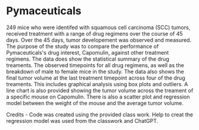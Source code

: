 # Pymaceuticals

249 mice who were identifed with squamous cell carcinoma (SCC) tumors, received treatment with a range of drug regimens over the course of 45 days. 
Over the 45 days, tumor developement was observed and measured. The purpose of the study was to compare the performance of Pymaceuticals's drug interest, Capomulin, against other treatment regimens. 
The data does show the statistical summary of the drug treaments. The observed timepoints for all drug regimens, as well as the breakdown of male to female mice in the study. 
The data also shows the final tumor volume at the last treatment timepoint across four of the drug treaments. This includes graphical analysis using box plots and outliers. 
A line chart is also provided showing the tumor volume across the treament of a specific mouse on Capomulin. There is also a scatter plot and regression model between the weight of the mouse and the average tumor volume. 


Credits - Code was created using the provided class work. Help to creat the regression model was used from the classwork and ChatGPT. 
